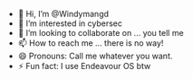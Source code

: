- 👋 Hi, I’m @Windymangd
- 👀 I’m interested in cybersec
- 💞️ I’m looking to collaborate on ... you tell me
- 📫 How to reach me ... there is no way!
- 😄 Pronouns: Call me whatever you want.
- ⚡ Fun fact: I use Endeavour OS btw

<!---
Windymangd/Windymangd is a ✨ special ✨ repository because its `README.md` (this file) appears on your GitHub profile.
You can click the Preview link to take a look at your changes.
--->
